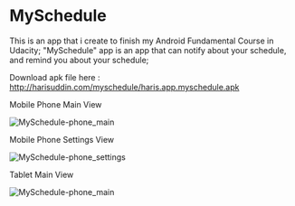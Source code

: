 # MySchedule
This is an app that i create to finish my Android Fundamental Course in Udacity;
"MySchedule" app is an app that can notify about your schedule, and remind you about your schedule;

Download apk file here :
http://harisuddin.com/myschedule/haris.app.myschedule.apk

Mobile Phone Main View

![MySchedule-phone_main](http://haris.esy.es/images/MySchedule-phone_main.png)

Mobile Phone Settings View 

![MySchedule-phone_settings](http://haris.esy.es/images/MySchedule-phone_settings.png)

Tablet Main View

![MySchedule-phone_main](http://haris.esy.es/images/MySchedule-tablet_main.png)
